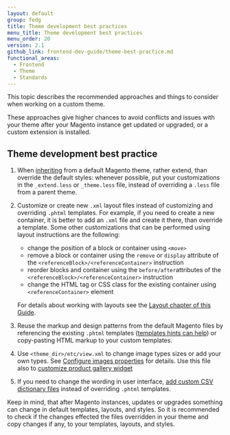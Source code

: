 ```yaml
---
layout: default
group: fedg
title: Theme development best practices
menu_title: Theme development best practices
menu_order: 20
version: 2.1
github_link: frontend-dev-guide/theme-best-practice.md
functional_areas:
  - Frontend
  - Theme
  - Standards
---
```


This topic describes the recommended approaches and things to consider when working on a custom theme.

These approaches give higher chances to avoid conflicts and issues with your theme after your Magento instance get updated or upgraded, or a custom extension is installed.

## Theme development best practice

1. When [inheriting]({{page.baseurl}}/frontend-dev-guide/themes/theme-inherit.html) from a default Magento theme, rather extend, than override the default styles: whenever possible, put your customizations in the `_extend.less` or `_theme.less` file, instead of overriding a `.less` file from a parent theme. 
2. Customize or create new `.xml` layout files instead of customizing and overriding `.phtml` templates. For example, if you need to create a new container, it is better to add an `.xml` file and create it there, than override a template. 
Some other customizations that can be performed using layout instructions are the following:
 
   * change the position of a block or container using `<move>` 
   * remove a block or container using the `remove` or `display` attribute of the `<referenceBlock>/<referenceContainer>` instruction
   *  reorder blocks and container using the `before/after`attributes of the `<referenceBlock>/<referenceContainer>` instruction
   *  change the HTML tag or CSS class for the existing container using `<referenceContainer>` element
   
   For details about working with layouts see the [Layout chapter of this Guide]({{page.baseurl}}/frontend-dev-guide/layouts/layout-overview.html).
		
4. Reuse the markup and design patterns from the default Magento files by referencing the existing `.phtml` templates ([templates hints can help]({{page.baseurl}}/frontend-dev-guide/themes/debug-theme.html#debug-theme-templ)) or copy-pasting HTML markup to your custom templates.

5. Use `<theme_dir>/etc/view.xml` to change image types sizes or add your own types. See [Configure images properties]({{page.baseurl}}/frontend-dev-guide/themes/theme-images.html) for details. Use this file also to [customize product gallery widget]({{page.baseurl}}/javascript-dev-guide/widgets/widget_gallery.html)
6. If you need to change the wording in user interface, [add custom CSV dictionary files]({{page.baseurl}}/frontend-dev-guide/translations/theme_dictionary.html) instead of overriding `.phtml` templates. 

Keep in mind, that after Magento instances, updates or upgrades something can change in default templates, layouts, and styles. So it is recommended to check if the changes effected the files overridden in your theme and copy changes if any, to your templates, layouts, and styles.

